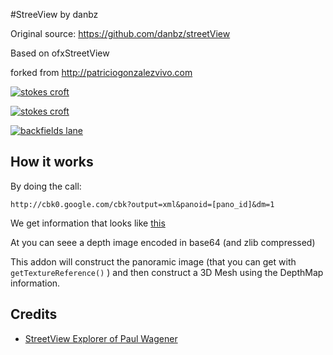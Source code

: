 #StreeView by danbz

Original source: https://github.com/danbz/streetView

Based on ofxStreetView

forked from http://patriciogonzalezvivo.com 

[ ![stokes croft](http://buzzo.com/wp-content/uploads/2017/12/Screen-Shot-2017-12-17-at-19.45.12-e1513543600881.png) ](http://buzzo.com/streetview/)

[ ![stokes croft](http://buzzo.com/wp-content/uploads/2017/12/Screen-Shot-2017-12-17-at-20.54.26-e1513543978734.png) ](http://buzzo.com/wp-content/uploads/2017/12/Screen-Shot-2017-12-17-at-20.54.26-300x261.png/)

[ ![backfields lane](http://buzzo.com/wp-content/uploads/2017/12/Screen-Shot-2017-12-17-at-20.53.21-e1513544088818.png) ](http://buzzo.com/wp-content/uploads/2017/12/Screen-Shot-2017-12-17-at-20.53.21-300x210.png)



## How it works

By doing the call:

	http://cbk0.google.com/cbk?output=xml&panoid=[pano_id]&dm=1

We get information that looks like [this](http://maps.google.com/cbk?output=xml&cb_client=maps_sv&v=4&dm=1&hl=en&panoid=ki_KzVWkE87EgkPWg3QPXg) 

At <deptMap> you can seee a depth image encoded in base64 (and zlib compressed)

This addon will construct the panoramic image (that you can get with ```getTextureReference()``` ) and then construct a 3D Mesh using the DepthMap information.

## Credits
- [ StreetView Explorer of Paul Wagener](https://github.com/PaulWagener/Streetview-Explorer)
